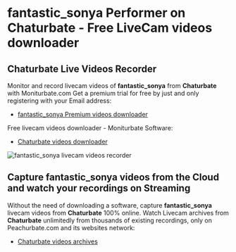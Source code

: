# fantastic_sonya Performer on Chaturbate - Free LiveCam videos downloader

## Chaturbate Live Videos Recorder

Monitor and record livecam videos of **fantastic_sonya** from **Chaturbate** with Moniturbate.com
Get a premium trial for free by just and only registering with your Email address:
* [fantastic_sonya Premium videos downloader](https://moniturbate.com/request-demo-licence-key.html)

Free livecam videos downloader - Moniturbate Software:
* [Chaturbate videos downloader](https://moniturbate.com/moniturbate-download-software.html)

![fantastic_sonya livecam videos recorder](https://peachurnet.com/templates/moniturbate-software.png)


## Capture fantastic_sonya videos from the Cloud and watch your recordings on Streaming

Without the need of downloading a software, capture **fantastic_sonya** livecam videos from **Chaturbate** 100% online.
Watch Livecam archives from **Chaturbate** unlimitedly from thousands of existing recordings, only on Peachurbate.com and its websites network:
* [Chaturbate videos archives](https://peachurnet.com/)